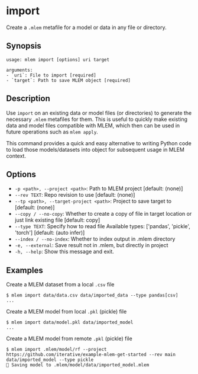 # import

Create a `.mlem` metafile for a model or data in any file or directory.

## Synopsis

```usage
usage: mlem import [options] uri target

arguments:
- `uri`: File to import [required]
- `target`: Path to save MLEM object [required]
```

## Description

Use `import` on an existing data or model files (or directories) to generate the
necessary `.mlem` metafiles for them. This is useful to quickly make existing
data and model files compatible with MLEM, which then can be used in future
operations such as `mlem apply`.

This command provides a quick and easy alternative to writing Python code to
load those models/datasets into object for subsequent usage in MLEM context.

## Options

- `-p <path>, --project <path>`: Path to MLEM project [default: (none)]
- `--rev TEXT`: Repo revision to use [default: (none)]
- `--tp <path>, --target-project <path>`: Project to save target to [default:
(none)]
- `--copy / --no-copy`: Whether to create a copy of file in target location or
just link existing file [default: copy]
- `--type TEXT`: Specify how to read file Available types: ['pandas', 'pickle',
'torch'] [default: (auto infer)]
- `--index / --no-index`: Whether to index output in .mlem directory
- `-e, --external`: Save result not in .mlem, but directly in project
- `-h, --help`: Show this message and exit.

## Examples

Create a MLEM dataset from a local `.csv` file

```cli
$ mlem import data/data.csv data/imported_data --type pandas[csv]
...
```

Create a MLEM model from local `.pkl` (pickle) file

```cli
$ mlem import data/model.pkl data/imported_model
...
```

Create a MLEM model from remote `.pkl` (pickle) file

```cli
$ mlem import .mlem/model/rf --project https://github.com/iterative/example-mlem-get-started --rev main data/imported_model --type pickle
💾 Saving model to .mlem/model/data/imported_model.mlem
```
